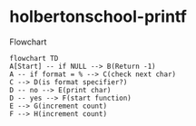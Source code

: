 # holbertonschool-printf




Flowchart

```mermaid
flowchart TD
A[Start] -- if NULL --> B(Return -1)
A -- if format = % --> C(check next char)
C --> D(is format specifier?)
D -- no --> E(print char)
D -- yes --> F(start function)
E --> G(increment count)
F --> H(increment count)

```
